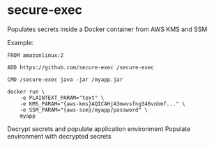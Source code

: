 # secure-exec

Populates secrets inside a Docker container from AWS KMS and SSM

Example:

```
FROM amazonlinux:2

ADD https://github.com/secure-exec /secure-exec

CMD /secure-exec java -jar /myapp.jar
```

```
docker run \
    -e PLAINTEXT_PARAM="text" \
    -e KMS_PARAM="{aws-kms}AQICAHjA3mwvsfng346vnbmf..." \
    -e SSM_PARAM="{aws-ssm}/myapp/password" \
    myapp 
```

Decrypt secrets and populate application environment
Populate environment with decrypted secrets


